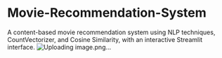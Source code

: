 # Movie-Recommendation-System
A content-based movie recommendation system using NLP techniques, CountVectorizer, and Cosine Similarity, with an interactive Streamlit interface.
![Uploading image.png…]()
